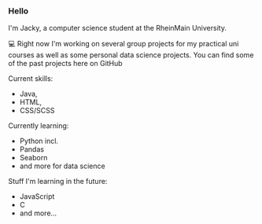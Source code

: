 ### Hello

I'm Jacky, a computer science student at the RheinMain University.

💻 Right now I'm working on several group projects for my practical uni courses as well as some personal data science projects.
You can find some of the past projects here on GitHub

Current skills: 
+ Java, 
+ HTML, 
+ CSS/SCSS

Currently learning:
+ Python incl.
+   Pandas
+   Seaborn
+ and more for data science

Stuff I'm learning in the future:
+ JavaScript
+ C
+ and more...
